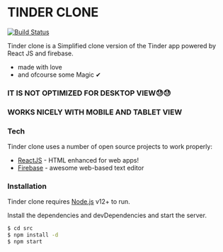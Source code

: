 # TINDER CLONE

[![Build Status](https://travis-ci.org/joemccann/dillinger.svg?branch=master)](https://travis-ci.org/joemccann/dillinger)

Tinder clone is a Simplified clone version of the Tinder app powered by React JS and firebase.

- made with love
- and ofcourse some Magic ✔

### IT IS NOT OPTIMIZED FOR DESKTOP VIEW😓😓

### WORKS NICELY WITH MOBILE AND TABLET VIEW

### Tech

Tinder clone uses a number of open source projects to work properly:

- [ReactJS](https://reactjs.org/) - HTML enhanced for web apps!
- [Firebase](https://firebase.google.com/) - awesome web-based text editor

### Installation

Tinder clone requires [Node.js](https://nodejs.org/) v12+ to run.

Install the dependencies and devDependencies and start the server.

```sh
$ cd src
$ npm install -d
$ npm start
```
